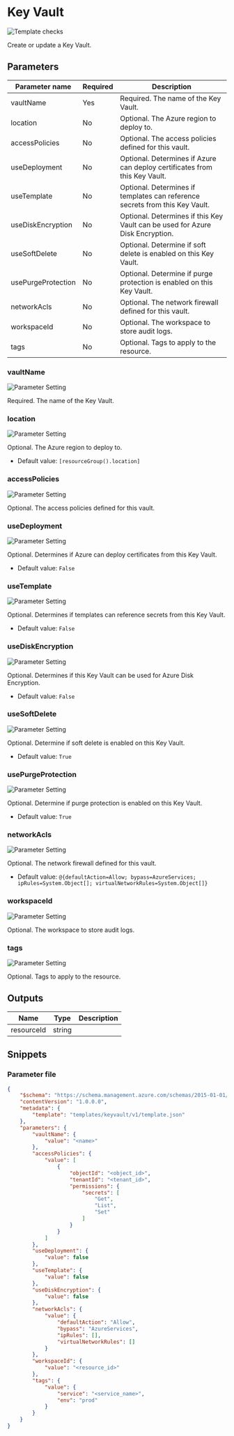 # Key Vault

![Template checks](https://img.shields.io/badge/Template-Pass-green?style=flat-square)

Create or update a Key Vault.

## Parameters

Parameter name | Required | Description
-------------- | -------- | -----------
vaultName      | Yes      | Required. The name of the Key Vault.
location       | No       | Optional. The Azure region to deploy to.
accessPolicies | No       | Optional. The access policies defined for this vault.
useDeployment  | No       | Optional. Determines if Azure can deploy certificates from this Key Vault.
useTemplate    | No       | Optional. Determines if templates can reference secrets from this Key Vault.
useDiskEncryption | No       | Optional. Determines if this Key Vault can be used for Azure Disk Encryption.
useSoftDelete  | No       | Optional. Determine if soft delete is enabled on this Key Vault.
usePurgeProtection | No       | Optional. Determine if purge protection is enabled on this Key Vault.
networkAcls    | No       | Optional. The network firewall defined for this vault.
workspaceId    | No       | Optional. The workspace to store audit logs.
tags           | No       | Optional. Tags to apply to the resource.

### vaultName

![Parameter Setting](https://img.shields.io/badge/parameter-required-orange?style=flat-square)

Required. The name of the Key Vault.

### location

![Parameter Setting](https://img.shields.io/badge/parameter-optional-green?style=flat-square)

Optional. The Azure region to deploy to.

- Default value: `[resourceGroup().location]`

### accessPolicies

![Parameter Setting](https://img.shields.io/badge/parameter-optional-green?style=flat-square)

Optional. The access policies defined for this vault.

### useDeployment

![Parameter Setting](https://img.shields.io/badge/parameter-optional-green?style=flat-square)

Optional. Determines if Azure can deploy certificates from this Key Vault.

- Default value: `False`

### useTemplate

![Parameter Setting](https://img.shields.io/badge/parameter-optional-green?style=flat-square)

Optional. Determines if templates can reference secrets from this Key Vault.

- Default value: `False`

### useDiskEncryption

![Parameter Setting](https://img.shields.io/badge/parameter-optional-green?style=flat-square)

Optional. Determines if this Key Vault can be used for Azure Disk Encryption.

- Default value: `False`

### useSoftDelete

![Parameter Setting](https://img.shields.io/badge/parameter-optional-green?style=flat-square)

Optional. Determine if soft delete is enabled on this Key Vault.

- Default value: `True`

### usePurgeProtection

![Parameter Setting](https://img.shields.io/badge/parameter-optional-green?style=flat-square)

Optional. Determine if purge protection is enabled on this Key Vault.

- Default value: `True`

### networkAcls

![Parameter Setting](https://img.shields.io/badge/parameter-optional-green?style=flat-square)

Optional. The network firewall defined for this vault.

- Default value: `@{defaultAction=Allow; bypass=AzureServices; ipRules=System.Object[]; virtualNetworkRules=System.Object[]}`

### workspaceId

![Parameter Setting](https://img.shields.io/badge/parameter-optional-green?style=flat-square)

Optional. The workspace to store audit logs.

### tags

![Parameter Setting](https://img.shields.io/badge/parameter-optional-green?style=flat-square)

Optional. Tags to apply to the resource.

## Outputs

Name | Type | Description
---- | ---- | -----------
resourceId | string |

## Snippets

### Parameter file

```json
{
    "$schema": "https://schema.management.azure.com/schemas/2015-01-01/deploymentParameters.json#",
    "contentVersion": "1.0.0.0",
    "metadata": {
        "template": "templates/keyvault/v1/template.json"
    },
    "parameters": {
        "vaultName": {
            "value": "<name>"
        },
        "accessPolicies": {
            "value": [
                {
                    "objectId": "<object_id>",
                    "tenantId": "<tenant_id>",
                    "permissions": {
                        "secrets": [
                            "Get",
                            "List",
                            "Set"
                        ]
                    }
                }
            ]
        },
        "useDeployment": {
            "value": false
        },
        "useTemplate": {
            "value": false
        },
        "useDiskEncryption": {
            "value": false
        },
        "networkAcls": {
            "value": {
                "defaultAction": "Allow",
                "bypass": "AzureServices",
                "ipRules": [],
                "virtualNetworkRules": []
            }
        },
        "workspaceId": {
            "value": "<resource_id>"
        },
        "tags": {
            "value": {
                "service": "<service_name>",
                "env": "prod"
            }
        }
    }
}
```
